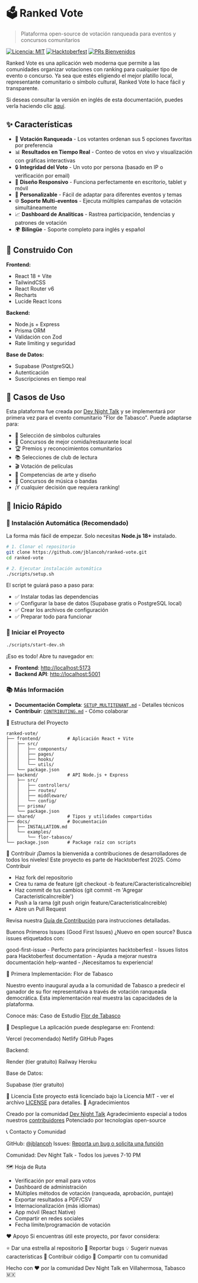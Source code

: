 # 🗳️ Ranked Vote

> Plataforma open-source de votación ranqueada para eventos y concursos comunitarios

[![Licencia: MIT](https://img.shields.io/badge/Licencia-MIT-yellow.svg)](https://opensource.org/licenses/MIT)
[![Hacktoberfest](https://img.shields.io/badge/Hacktoberfest-2025-orange.svg)](https://hacktoberfest.com)
[![PRs Bienvenidos](https://img.shields.io/badge/PRs-bienvenidos-brightgreen.svg)](docs/CONTRIBUTING.md)


Ranked Vote es una aplicación web moderna que permite a las comunidades organizar votaciones con ranking para cualquier tipo de evento o concurso. Ya sea que estés eligiendo el mejor platillo local, representante comunitario o símbolo cultural, Ranked Vote lo hace fácil y transparente.

Si deseas consultar la versión en inglés de esta documentación, puedes verla haciendo clic [aquí](README.en.md).

## ✨ Características

- 🎯 **Votación Ranqueada** - Los votantes ordenan sus 5 opciones favoritas por preferencia
- 📊 **Resultados en Tiempo Real** - Conteo de votos en vivo y visualización con gráficas interactivas
- 🔒 **Integridad del Voto** - Un voto por persona (basado en IP o verificación por email)
- 📱 **Diseño Responsivo** - Funciona perfectamente en escritorio, tablet y móvil
- 🎨 **Personalizable** - Fácil de adaptar para diferentes eventos y temas
- 🌐 **Soporte Multi-eventos** - Ejecuta múltiples campañas de votación simultáneamente
- 📈 **Dashboard de Analíticas** - Rastrea participación, tendencias y patrones de votación
- 🌍 **Bilingüe** - Soporte completo para inglés y español

## 🚀 Construido Con

**Frontend:**
- React 18 + Vite
- TailwindCSS
- React Router v6
- Recharts
- Lucide React Icons

**Backend:**
- Node.js + Express
- Prisma ORM
- Validación con Zod
- Rate limiting y seguridad

**Base de Datos:**
- Supabase (PostgreSQL)
- Autenticación
- Suscripciones en tiempo real

## 🎯 Casos de Uso

Esta plataforma fue creada por [Dev Night Talk](https://www.meetup.com/es-ES/dev-night-talks/) y se implementará por primera vez para el evento comunitario "Flor de Tabasco". Puede adaptarse para:

- 🌸 Selección de símbolos culturales
- 🍕 Concursos de mejor comida/restaurante local
- 🏆 Premios y reconocimientos comunitarios
- 📚 Selecciones de club de lectura
- 🎬 Votación de películas
- 🎨 Competencias de arte y diseño
- 🎵 Concursos de música o bandas
- ¡Y cualquier decisión que requiera ranking!

## 📖 Inicio Rápido

### 🎯 Instalación Automática (Recomendado)

La forma más fácil de empezar. Solo necesitas **Node.js 18+** instalado.

```bash
# 1. Clonar el repositorio
git clone https://github.com/jblancoh/ranked-vote.git
cd ranked-vote

# 2. Ejecutar instalación automática
./scripts/setup.sh
```

El script te guiará paso a paso para:
- ✅ Instalar todas las dependencias
- ✅ Configurar la base de datos (Supabase gratis o PostgreSQL local)
- ✅ Crear los archivos de configuración
- ✅ Preparar todo para funcionar

### 🚀 Iniciar el Proyecto

```bash
./scripts/start-dev.sh
```

¡Eso es todo! Abre tu navegador en:
- **Frontend**: <http://localhost:5173>
- **Backend API**: <http://localhost:5001>

### 📚 Más Información

- **Documentación Completa**: [`SETUP_MULTITENANT.md`](docs/SETUP_MULTITENANT.md) - Detalles técnicos
- **Contribuir**: [`CONTRIBUTING.md`](docs/CONTRIBUTING.md) - Cómo colaborar

📁 Estructura del Proyecto
```
ranked-vote/
├── frontend/          # Aplicación React + Vite
│   ├── src/
│   │   ├── components/
│   │   ├── pages/
│   │   ├── hooks/
│   │   └── utils/
│   └── package.json
├── backend/           # API Node.js + Express
│   ├── src/
│   │   ├── controllers/
│   │   ├── routes/
│   │   ├── middleware/
│   │   └── config/
│   ├── prisma/
│   └── package.json
├── shared/            # Tipos y utilidades compartidas
├── docs/              # Documentación
│   ├── INSTALLATION.md
│   └── examples/
│       └── flor-tabasco/
└── package.json       # Package raíz con scripts
```

🤝 Contribuir
¡Damos la bienvenida a contribuciones de desarrolladores de todos los niveles! Este proyecto es parte de Hacktoberfest 2025.
Cómo Contribuir

- Haz fork del repositorio
- Crea tu rama de feature (git checkout -b feature/CaracteristicaIncreible)
- Haz commit de tus cambios (git commit -m 'Agregar CaracteristicaIncreible')
- Push a la rama (git push origin feature/CaracteristicaIncreible)
- Abre un Pull Request

Revisa nuestra [Guía de Contribución](docs/CONTRIBUTING.md) para instrucciones detalladas.

Buenos Primeros Issues (Good First Issues)
¿Nuevo en open source? Busca issues etiquetados con:

good-first-issue - Perfecto para principiantes
hacktoberfest - Issues listos para Hacktoberfest
documentation - Ayuda a mejorar nuestra documentación
help-wanted - ¡Necesitamos tu experiencia!

🌟 Primera Implementación: Flor de Tabasco

Nuestro evento inaugural ayuda a la comunidad de Tabasco a predecir el ganador de su flor representativa a través de votación ranqueada democrática. Esta implementación real muestra las capacidades de la plataforma.

Conoce más: Caso de Estudio [Flor de Tabasco](docs/examples/flor-tabasco)

🚀 Despliegue
La aplicación puede desplegarse en:
Frontend:

Vercel (recomendado)
Netlify
GitHub Pages

Backend:

Render (tier gratuito)
Railway
Heroku

Base de Datos:

Supabase (tier gratuito)

<!-- Ver [Guía de Despliegue](docs/DEPLOYMENT.md) para instrucciones detalladas. -->

📄 Licencia
Este proyecto está licenciado bajo la Licencia MIT - ver el archivo [LICENSE](LICENSE) para detalles.
🙏 Agradecimientos

Creado por la comunidad [Dev Night Talk](https://www.meetup.com/es-ES/dev-night-talks/)
Agradecimiento especial a todos nuestros [contribuidores](https://github.com/jblancoh/ranked-vote/graphs/contributors)
Potenciado por tecnologías open-source

📞 Contacto y Comunidad

GitHub: [@jblancoh](https://github.com/jblancoh)
Issues: [Reporta un bug o solicita una función](https://github.com/jblancoh/ranked-vote/issues)

Comunidad: Dev Night Talk - Todos los jueves 7-10 PM

🗺️ Hoja de Ruta

- Verificación por email para votos
- Dashboard de administración
- Múltiples métodos de votación (ranqueada, aprobación, puntaje)
- Exportar resultados a PDF/CSV
- Internacionalización (más idiomas)
- App móvil (React Native)
- Compartir en redes sociales
- Fecha límite/programación de votación

❤️ Apoyo
Si encuentras útil este proyecto, por favor considera:

⭐ Dar una estrella al repositorio
🐛 Reportar bugs
💡 Sugerir nuevas características
🤝 Contribuir código
📢 Compartir con tu comunidad

Hecho con ❤️ por la comunidad Dev Night Talk en Villahermosa, Tabasco 🇲🇽
